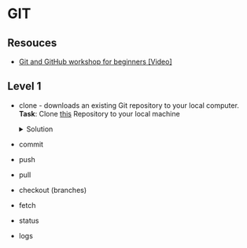 # GIT

## Resouces
* [Git and GitHub workshop for beginners [Video]](https://www.youtube.com/watch?v=dvcMe4z_VrQ&feature=youtu.be)

## Level 1
* clone - downloads an existing Git repository to your local computer.
<br>**Task**: Clone [this](https://github.com/devopsloft/training) Repository to your local machine
    <details>
     <summary>Solution</summary>
      
    ~~~
    git clone https://github.com/devopsloft/training
    ~~~
    </details>
* commit 
* push
* pull
* checkout (branches)
* fetch
* status
* logs
